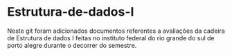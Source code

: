 # Estrutura-de-dados-I
Neste git foram adicionados documentos referentes a avaliações da cadeira de  Estrutura de dados I feitas no instituto federal do rio grande do sul de porto alegre durante o decorrer do semestre.
